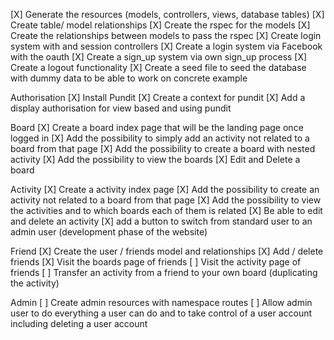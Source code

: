 [X] Generate the resources (models, controllers, views, database tables)
[X] Create table/ model relationships
[X] Create the rspec for the models
[X] Create the relationships between models to pass the rspec
[X] Create login system with and session controllers
[X] Create a login system via Facebook with the oauth
[X] Create a sign_up system via own sign_up process
[X] Create a logout functionality
[X] Create a seed file to seed the database with dummy data to be able to work on concrete example

Authorisation
[X] Install Pundit
[X] Create a context for pundit
[X] Add a display authorisation for view based and using pundit

Board
[X] Create a board index page that will be the landing page once logged in
  [X] Add the possibility to simply add an activity not related to a board from that page
  [X] Add the possibility to create a board with nested activity
  [X] Add the possibility to view the boards
[X] Edit and Delete a board

Activity
[X] Create a activity index page
  [X] Add the possibility to create an activity not related to a board from that page
  [X] Add the possibility to view the activities and to which boards each of them is related
  [X] Be able to edit and delete an activity
[X] add a button to switch from standard user to an admin user (development phase of the website)

Friend
[X] Create the user / friends model and relationships
[X] Add / delete friends
[X] Visit the boards page of friends
[ ] Visit the activity page of friends
[ ] Transfer an activity from a friend to your own board (duplicating the activity)

Admin
[ ] Create admin resources with namespace routes
[ ] Allow admin user to do everything a user can do and to take control of a user account including deleting a user account
